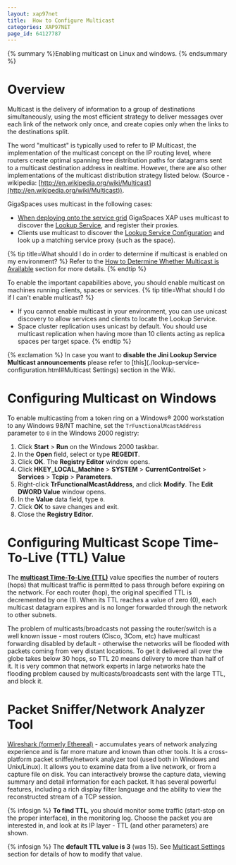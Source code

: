 ```yaml
---
layout: xap97net
title:  How to Configure Multicast
categories: XAP97NET
page_id: 64127787
---
```



{% summary %}Enabling multicast on Linux and windows. {% endsummary %}


# Overview

Multicast is the delivery of information to a group of destinations simultaneously, using the most efficient strategy to deliver messages over each link of the network only once, and create copies only when the links to the destinations split.

The word "multicast" is typically used to refer to IP Multicast, the implementation of the multicast concept on the IP routing level, where routers create optimal spanning tree distribution paths for datagrams sent to a multicast destination address in realtime. However, there are also other implementations of the multicast distribution strategy listed below.
(Source - wikipedia: [http://en.wikipedia.org/wiki/Multicast](http://en.wikipedia.org/wiki/Multicast)).

GigaSpaces uses multicast in the following cases:
- [When deploying onto the service grid](/xap97/deploying-onto-the-service-grid.html) GigaSpaces XAP uses multicast to discover the [Lookup Service](./lookup-service-configuration.html), and register their proxies.
- Clients use multicast to discover the [Lookup Service Configuration](./lookup-service-configuration.html) and look up a matching service proxy (such as the space).


{% tip title=What should I do in order to determine if multicast is enabled on my environment? %}
Refer to the [How to Determine Whether Multicast is Available](./how-to-determine-whether-multicast-is-available.html) section for more details.
{% endtip %}


To enable the important capabilities above, you should enable multicast on machines running clients, spaces or services.
{% tip title=What should I do if I can't enable multicast? %}
- If you cannot enable multicast in your environment, you can use unicast discovery to allow services and clients to locate the Lookup Service.
- Space cluster replication uses unicast by default. You should use multicast replication when having more than 10 clients acting as replica spaces per target space.
{% endtip %}


{% exclamation %} In case you want to **disable the Jini Lookup Service Multicast announcements** please refer to [this](./lookup-service-configuration.html#Multicast Settings) section in the Wiki.

# Configuring Multicast on Windows

To enable multicasting from a token ring on a Windows® 2000 workstation to any Windows 98/NT machine, set the `TrFunctionalMcastAddress` parameter to `0` in the Windows 2000 registry:
1. Click **Start** > **Run** on the Windows 2000 taskbar.
2. In the **Open** field, select or type **REGEDIT**.
3. Click **OK**. The **Registry Editor** window opens.
4. Click **HKEY_LOCAL_Machine** > **SYSTEM** > **CurrentControlSet** > **Services** > **Tcpip** > **Parameters**.
5. Right-click **TrFunctionalMcastAddress**, and click **Modify**. The **Edit DWORD Value** window opens.
6. In the **Value** data field, type `0`.
7. Click **OK** to save changes and exit.
8. Close the **Registry Editor**.

# Configuring Multicast Scope Time-To-Live (TTL) Value

The **[multicast Time-To-Live (TTL)](http://en.wikipedia.org/wiki/Time_to_live)** value specifies the number of routers (hops) that multicast traffic is permitted to pass through before expiring on the network. For each router (hop), the original specified TTL is decremented by one (1). When its TTL reaches a value of zero (0), each multicast datagram expires and is no longer forwarded through the network to other subnets.

The problem of multicasts/broadcasts not passing the router/switch is a well known issue - most routers (Cisco, 3Com, etc) have multicast forwarding disabled by default - otherwise the networks will be flooded with packets coming from very distant locations. To get it delivered all over the globe takes below 30 hops, so TTL 20 means delivery to more than half of it. It is very common that network experts in large networks hate the flooding problem caused by multicasts/broadcasts sent with the large TTL, and block it.


# Packet Sniffer/Network Analyzer Tool

[Wireshark (formerly Ethereal)](http://www.wireshark.org/) - accumulates years of network analyzing experience and is far more mature and known than other tools. It is a cross-platform packet sniffer/network analyzer tool (used both in Windows and Unix/Linux). It allows you to examine data from a live network, or from a capture file on disk. You can interactively browse the capture data, viewing summary and detail information for each packet. It has several powerful features, including a rich display filter language and the ability to view the reconstructed stream of a TCP session.

{% infosign %} **To find TTL**, you should monitor some traffic (start-stop on the proper interface), in the monitoring log. Choose the packet you are interested in, and look at its IP layer - TTL (and other parameters) are shown.

{% infosign %} The **default TTL value is 3** (was 15). See [Multicast Settings](./lookup-service-configuration.html#LookupServiceConfiguration-MulticastSettings) section for details of how to modify that value.

